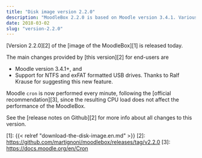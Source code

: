 ```yaml
---
title: "Disk image version 2.2.0"
description: "MoodleBox 2.2.0 is based on Moodle version 3.4.1. Various improvements have also been made."
date: 2018-03-02
slug: "version-2.2.0"
---
```


[Version 2.2.0][2] of the [image of the MoodleBox][1] is released today.

The main changes provided by [this version][2] for end-users are
- Moodle version 3.4.1+, and
- Support for NTFS and exFAT formatted USB drives. Thanks to Ralf Krause for suggesting this new feature.

Moodle `cron` is now performed every minute, following the [official recommendation][3], since the resulting CPU load does not affect the performance of the MoodleBox.

See the [release notes on Github][2] for more info about all changes to this version.

 [1]: {{< relref "download-the-disk-image.en.md" >}}
 [2]: https://github.com/martignoni/moodlebox/releases/tag/v2.2.0
 [3]: https://docs.moodle.org/en/Cron
